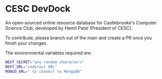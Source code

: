 # CESC DevDock

An open-sourced online resource database for Castlebrooke's Computer Science Club, developed by Hemit Patel (President of CESC).

To contribute, please branch out of the main and create a PR once you finish your changes.

The environmental variables required are:

```bash
NEXT_SECRET="any random characters"
NEXT_URL="redirect URL"
MONGO_URL=" to connect to MongoDB"
```
